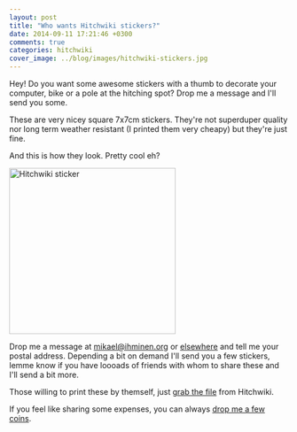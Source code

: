 ```yaml
---
layout: post
title: "Who wants Hitchwiki stickers?"
date: 2014-09-11 17:21:46 +0300
comments: true
categories: hitchwiki
cover_image: ../blog/images/hitchwiki-stickers.jpg
---
```


<p class="lead">Hey! Do you want some awesome stickers with a thumb to decorate your computer, bike or a pole at the hitching spot? Drop me a message and I'll send you some.</p>

These are very nicey square 7x7cm stickers. They're not superduper quality nor long term weather resistant (I printed them very cheapy) but they're just fine.

And this is how they look. Pretty cool eh?

<a href="http://hitchwiki.org/en/images/en/5/52/Hw-sticker-7x7cm%2B2mm-bleed.jpg" class="lightbox"><img alt="Hitchwiki sticker" src="http://hitchwiki.org/en/images/en/thumb/5/52/Hw-sticker-7x7cm%2B2mm-bleed.jpg/300px-Hw-sticker-7x7cm%2B2mm-bleed.jpg" width="300" height="300" srcset="http://hitchwiki.org/en/images/en/thumb/5/52/Hw-sticker-7x7cm%2B2mm-bleed.jpg/450px-Hw-sticker-7x7cm%2B2mm-bleed.jpg 1.5x, http://hitchwiki.org/en/images/en/thumb/5/52/Hw-sticker-7x7cm%2B2mm-bleed.jpg/600px-Hw-sticker-7x7cm%2B2mm-bleed.jpg 2x"></a>

Drop me a message at <a href="mailto:mikael@ihminen.org">mikael@ihminen.org</a> or [elsewhere](/) and tell me your postal address. Depending a bit on demand I'll send you a few stickers, lemme know if you have loooads of friends with whom to share these and I'll send a bit more.

Those willing to print these by themself, just [grab the file](http://hitchwiki.org/en/File:Hw-sticker-7x7cm%2B2mm-bleed.jpg) from Hitchwiki.

If you feel like sharing some expenses, you can always [drop me a few coins](/volunteering/).
